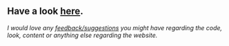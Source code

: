 ## Have a look [here](https://personal-portfolio-bvg.pages.dev/about).

_I would love any [feedback/suggestions](https://personal-portfolio-bvg.pages.dev/contact) you might have regarding the code, look, content or anything else regarding the website._
